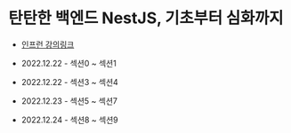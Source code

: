 # 탄탄한 백엔드 NestJS, 기초부터 심화까지

- [인프런 강의링크](https://www.inflearn.com/course/%ED%83%84%ED%83%84%ED%95%9C-%EB%B0%B1%EC%97%94%EB%93%9C-%EB%84%A4%EC%8A%A4%ED%8A%B8/dashboard)

- 2022.12.22 - 섹션0 ~ 섹션1

- 2022.12.22 - 섹션3 ~ 섹션4

- 2022.12.23 - 섹션5 ~ 섹션7

- 2022.12.24 - 섹션8  ~ 섹션9
